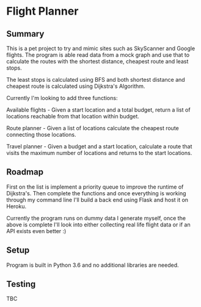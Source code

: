 # Flight Planner

## Summary

This is a pet project to try and mimic sites such as SkyScanner and Google flights. The program is able read data from a mock graph and use that to calculate the routes with the shortest distance, cheapest route and least stops.

The least stops is calculated using BFS and both shortest distance and cheapest route is calculated using Dijkstra's Algorithm.

Currently I'm looking to add three functions:

Available flights - Given a start location and a total budget, return a list of locations reachable from that location within budget.

Route planner - Given a list of locations calculate the cheapest route connecting those locations.

Travel planner - Given a budget and a start location, calculate a route that visits the maximum number of locations and returns to the start locations.

## Roadmap

First on the list is implement a priority queue to improve the runtime of Dijkstra's. Then complete the functions and once everything is working through my command line I'll build a back end using Flask and host it on Heroku.

Currently the program runs on dummy data I generate myself, once the above is complete I'll look into either collecting real life flight data or if an API exists even better :)


## Setup

Program is built in Python 3.6 and no additional libraries are needed.

## Testing

TBC
